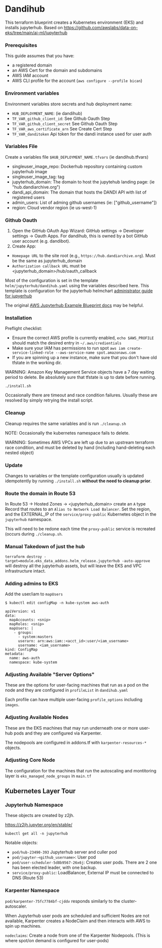# Dandihub

This terraform blueprint creates a Kubernetes environment (EKS) and installs jupyterhub.
Based on https://github.com/awslabs/data-on-eks/tree/main/ai-ml/jupyterhub

### Prerequisites

This guide assumes that you have:
 - a registered domain
 - an AWS Cert for the domain and subdomains
 - AWS IAM account
 - AWS CLI profile for the account (`aws configure --profile bican`)

### Environment variables

Environment variables store secrets and hub deployment name:
  - `HUB_DEPLOYMENT_NAME`: (ie dandihub)
  - `TF_VAR_github_client_id`: See Github Oauth Step
  - `TF_VAR_github_client_secret` See Github Oauth Step
  - `TF_VAR_aws_certificate_arn` See Create Cert Step
  - `TF_VAR_danditoken` Api token for the dandi instance used for user auth

### Variables File

Create a variables file `$HUB_DEPLOYMENT_NAME.tfvars` (ie dandihub.tfvars)

 - singleuser_image_repo: Dockerhub repository containing custom jupyterhub image
 - singleuser_image_tag: tag
 - jupyterhub_domain: The domain to host the jupytehub landing page: (ie "hub.dandiarchive.org")
 - dandi_api_domain: The domain that hosts the DANDI API with list of registered users
 - admin_users: List of adming github usernames (ie: ["github_username"])
 - region: Cloud vendor region (ie us-west-1)

### Github Oauth

1. Open the GitHub OAuth App Wizard: GitHub settings -> Developer settings -> Oauth Apps.
   For dandihub, this is owned by a bot GitHub user account (e.g. dandibot).
2. Create App:
  - `Homepage URL` to the site root (e.g., `https://hub.dandiarchive.org`). Must be the same as jupyterhub_domain
  - `Authorization callback URL` must be <jupyterhub_domain>/hub/oauth_callback


Most of the configuration is set in the template `helm/jupyterhub/dandihub.yaml` using the variables described here.
This template is configuration for the jupyterhub helmchart [administrator guide for jupyerhub](https://z2jh.jupyter.org/en/stable/administrator/index.html)


The original [AWS Jupyterhub Example Blueprint docs](https://awslabs.github.io/data-on-eks/docs/blueprints/ai-ml/jupyterhub) may be helpful.


### Installation

Preflight checklist:

 - Ensure the correct AWS profile is currently enabled, `echo $AWS_PROFILE` should match the desired entry in `~/.aws/credientials`
 - Make sure your IAM has permissions to run spot `aws iam create-service-linked-role --aws-service-name spot.amazonaws.com`
 - If you are spinning up a new instance, make sure that you don't have old tfstate in the working dir.


WARNING: Amazon Key Management Service objects have a 7 day waiting period to delete.
Be absolutely sure that tfstate is up to date before running.

`./install.sh`

Occasionally there are timeout and race condition failures.
Usually these are resolved by simply retrying the install script.


### Cleanup

Cleanup requires the same variables and is run `./cleanup.sh`

NOTE: Occasionally the kubernetes namespace fails to delete.

WARNING: Sometimes AWS VPCs are left up due to an upstream terraform race condition, and must be deleted by hand (including hand-deleting each nested object)

### Update

Changes to variables or the template configuration usually is updated idempotently by running
`./install.sh` **without the need to cleanup prior**.

### Route the domain in Route 53

In Route 53 -> Hosted Zones -> <jupyterhub_domain> create an `A` type Record that routes to an
`Alias to Network Load Balancer`. Set the region, and the EXTERNAL_IP of the `service/proxy-public`
Kubernetes object in the `jupyterhub` namespace.

This will need to be redone each time the `proxy-public` service is recreated (occurs during
`./cleanup.sh`.

### Manual Takedown of just the hub

`terraform destroy -target=module.eks_data_addons.helm_release.jupyterhub -auto-approve` will
destroy all the jupyterhub assets, but will leave the EKS and VPC infrastructure intact.

### Adding admins to EKS

Add the user/iam to `mapUsers`

`$ kubectl edit configMap -n kube-system aws-auth`

```
apiVersion: v1
data:
  mapAccounts: <snip>
  mapRoles: <snip>
  mapUsers: |
    - groups:
      - system:masters
      userarn: arn:aws:iam::<acct_id>:user/<iam_username>
      username: <iam_username>
kind: ConfigMap
metadata:
  name: aws-auth
  namespace: kube-system
```

### Adjusting Available "Server Options"

These are the options for user-facing machines that run as a pod on the node and they are configured
in `profileList` in `dandihub.yaml`

Each profile can have multiple user-facing `profile_options` including `images`.

### Adjusting Available Nodes

These are the EKS machines that may run underneath one or more user-hub pods and they are configured via Karpenter.

The nodepools are configured in addons.tf with `karpenter-resources-*` objects.

### Adjusting Core Node

The configuration for the machines that run the autoscaling and montitoring layer is `eks_managed_node_groups` in `main.tf`

## Kubernetes Layer Tour

### Jupyterhub Namespace

These objects are created by z2jh.

https://z2jh.jupyter.org/en/stable/

`kubectl get all -n jupyterhub`

Notable objects:

  - `pod/hub-23490-393` Jupyterhub server and culler pod
  - `pod/jupyter-<github_username>`: User pod
  - `pod/user-scheduler-5d8b9567-26x6j`: Creates user pods. There are 2 one has been elected leader, with one backup.
  - `service/proxy-public`: LoadBalancer, External IP must be connected to DNS (Route 53)

### Karpenter Namespace

`pod/karpenter-75fc7784bf-cjddv` responds similarly to the cluster-autoscaler.

When Jupyterhub user pods are scheduled and sufficient Nodes are not available, Karpenter creates a NodeClaim and then interacts with AWS to spin up machines.

  `nodeclaims`: Create a node from one of the Karpenter Nodepools. (This is where spot/on demand is configured for user-pods)
